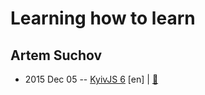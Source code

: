 # Learning how to learn

## Artem Suchov
- 2015 Dec 05 -- [KyivJS 6](https://www.youtube.com/watch?v=ODAufmZ06TA) [en] | [:notebook:](http://artemsychov.com/kievjs2015/)  
